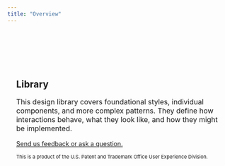 ```yaml
---
title: "Overview"
---
```


<div class="pl-empty-state" style="padding: 20px; padding-top: 80px; margin: auto; max-width: 600px;">
    <h2>Library</h2>
    <p class="text-muted" style="font-size: 16px;">This design library covers foundational styles, individual components, and more complex patterns. They define how interactions behave, what they look like, and how they might be implemented.</p>
    <p class="text-muted"><a href="mailto:contactUXD@uspto.gov?subject=USPTO UI Design Library">Send us feedback or ask a question.</a></p>
    <p class="text-muted" style="font-size: 11px;">This is a product of the U.S. Patent and Trademark Office User Experience Division.</p>
</div>
